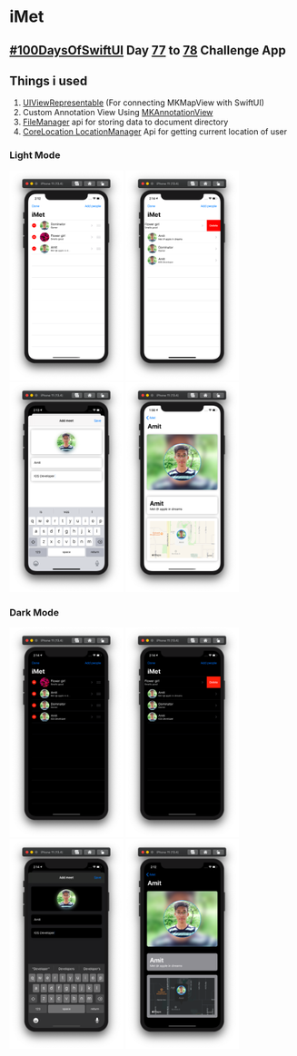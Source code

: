 #  iMet

## [#100DaysOfSwiftUI](https://www.hackingwithswift.com/100/swiftui) Day [77](https://www.hackingwithswift.com/100/swiftui/77) to [78](https://www.hackingwithswift.com/100/swiftui/78) Challenge App

## Things i used

1. [UIViewRepresentable](https://www.hackingwithswift.com/books/ios-swiftui/integrating-mapkit-with-swiftui) (For connecting MKMapView with SwiftUI)
2. Custom Annotation View Using [MKAnnotationView](https://developer.apple.com/documentation/mapkit/mapkit_annotations/annotating_a_map_with_custom_data)
3. [FileManager](https://www.hackingwithswift.com/example-code/system/how-to-read-the-contents-of-a-directory-using-filemanager) api for storing data to document directory
4. [CoreLocation LocationManager](https://www.hackingwithswift.com/example-code/location/how-to-request-a-users-location-only-once-using-requestlocation) Api for getting current location of user

### Light Mode
<p float="center">
  <img src="resources/homeedit.png" width="200" />
  <img src="resources/homedelete.png" width="200" />
  <img src="resources/add.png" width="200" />
  <img src="resources/detail.png" width="200" />
</p>

### Dark Mode
<p float="center">
  <img src="resources/homeedittdark.png" width="200" /> 
  <img src="resources/homedeletedark.png" width="200" /> 
  <img src="resources/adddark.png" width="200" /> 
  <img src="resources/detaildark.png" width="200" /> 
</p>